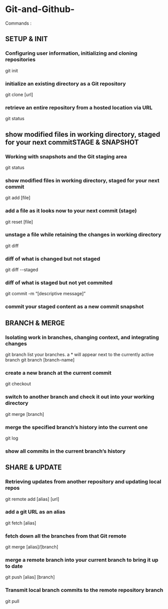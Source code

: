 # Git-and-Github-
Commands :
## SETUP & INIT 
### Configuring user information, initializing and cloning repositories
git init
### initialize an existing directory as a Git repository
git clone [url]
### retrieve an entire repository from a hosted location via URL
git status
## show modified files in working directory, staged for your next commitSTAGE & SNAPSHOT
### Working with snapshots and the Git staging area
git status
### show modified files in working directory, staged for your next commit
git add [file]
### add a file as it looks now to your next commit (stage)
git reset [file]
### unstage a file while retaining the changes in working directory
git diff
### diff of what is changed but not staged
git diff --staged
### diff of what is staged but not yet commited
git commit -m “[descriptive message]”
### commit your staged content as a new commit snapshot
## BRANCH & MERGE
### Isolating work in branches, changing context, and integrating changes
git branch
list your branches. a * will appear next to the currently active branch
git branch [branch-name]
### create a new branch at the current commit
git checkout
### switch to another branch and check it out into your working directory 
git merge [branch]
### merge the specified branch’s history into the current one
git log
### show all commits in the current branch’s history
## SHARE & UPDATE
### Retrieving updates from another repository and updating local repos
git remote add [alias] [url]
### add a git URL as an alias
git fetch [alias]
### fetch down all the branches from that Git remote
git merge [alias]/[branch]
### merge a remote branch into your current branch to bring it up to date
git push [alias] [branch]
### Transmit local branch commits to the remote repository branch
git pull

